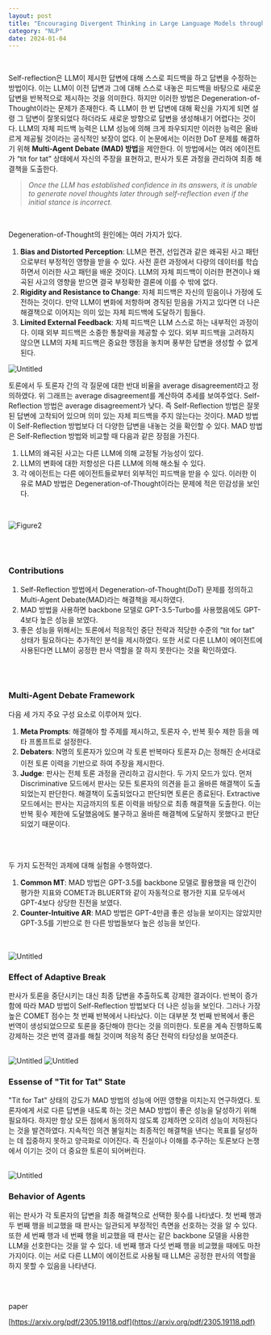 ```yaml
---
layout: post
title: "Encouraging Divergent Thinking in Large Language Models through Multi-Agent Debate"
category: "NLP"
date: 2024-01-04
--- 
```


<br>

Self-reflection은 LLM이 제시한 답변에 대해 스스로 피드백을 하고 답변을 수정하는 방법이다. 이는 LLM이 이전 답변과 그에 대해 스스로 내놓은 피드백을 바탕으로 새로운 답변을 반복적으로 제시하는 것을 의미한다. 하지만 이러한 방법은 Degeneration-of-Thought이라는 문제가 존재한다. 즉 LLM이 한 번 답변에 대해 확신을 가지게 되면 설령 그 답변이 잘못되었다 하더라도 새로운 방향으로 답변을 생성해내기 어렵다는 것이다. LLM의 자체 피드백 능력은 LLM 성능에 의해 크게 좌우되지만 이러한 능력은 올바르게 제공될 것이라는 공식적인 보장이 없다. 이 논문에서는 이러한 DoT 문제를 해결하기 위해 **Multi-Agent Debate (MAD) 방법**을 제안한다. 이 방법에서는 여러 에이전트가 “tit for tat” 상태에서 자신의 주장을 표현하고, 판사가 토론 과정을 관리하여 최종 해결책을 도출한다.

> *Once the LLM has established confidence in its answers, it is unable to generate novel thoughts later through self-reflection even if the initial stance is incorrect.*
> 

<br>

Degeneration-of-Thought의 원인에는 여러 가지가 있다.
1. **Bias and Distorted Perception**: LLM은 편견, 선입견과 같은 왜곡된 사고 패턴으로부터 부정적인 영향을 받을 수 있다. 사전 훈련 과정에서 다량의 데이터를 학습하면서 이러한 사고 패턴을 배운 것이다. LLM의 자체 피드백이 이러한 편견이나 왜곡된 사고의 영향을 받으면 결국 부정확한 결론에 이를 수 밖에 없다.
2. **Rigidity and Resistance to Change**: 자체 피드백은 자신의 믿음이나 가정에 도전하는 것이다. 만약 LLM이 변화에 저항하며 경직된 믿음을 가지고 있다면 더 나은 해결책으로 이어지는 의미 있는 자체 피드백에 도달하기 힘들다.
3. **Limited External Feedback**: 자체 피드백은 LLM 스스로 하는 내부적인 과정이다. 이때 외부 피드백은 소중한 통찰력을 제공할 수 있다. 외부 피드백을 고려하지 않으면 LLM의 자체 피드백은 중요한 맹점을 놓치며 풍부한 답변을 생성할 수 없게 된다.

<img src="/assets/Encouraging%20Divergent%20Thinking%20in%20Large%20Language%20M%20f74de652019b4493956d62e4a30fa4be/Untitled.png" alt="Untitled" class="center-image1">


토론에서 두 토론자 간의 각 질문에 대한 반대 비율을 average disagreement라고 정의하였다. 위 그래프는 average disagreement를 계산하여 추세를 보여주었다. Self-Reflection 방법은 average disagreement가 낮다. 즉 Self-Reflection 방법은 잘못된 답변에 고착되어 있으며 의미 있는 자체 피드백을 주지 않는다는 것이다. MAD 방법이 Self-Reflection 방법보다 더 다양한 답변을 내놓는 것을 확인할 수 있다. MAD 방법은 Self-Reflection 방법와 비교할 때 다음과 같은 장점을 가진다.
1. LLM의 왜곡된 사고는 다른 LLM에 의해 교정될 가능성이 있다.
2. LLM의 변화에 대한 저항성은 다른 LLM에 의해 해소될 수 있다.
3. 각 에이전트는 다른 에이전트들로부터 외부적인 피드백을 받을 수 있다.
이러한 이유로 MAD 방법은 Degeneration-of-Thought이라는 문제에 적은 민감성을 보인다.

<br>

![Figure2](/assets/Encouraging%20Divergent%20Thinking%20in%20Large%20Language%20M%20f74de652019b4493956d62e4a30fa4be/Figure2.png)

<br>
<br>

### **Contributions**

1. Self-Reflection 방법에서 Degeneration-of-Thought(DoT) 문제를 정의하고 Multi-Agent Debate(MAD)라는 해결책을 제시하였다.
2. MAD 방법을 사용하면 backbone 모델로 GPT-3.5-Turbo를 사용했음에도 GPT-4보다 높은 성능을 보였다.
3. 좋은 성능을 위해서는 토론에서 적응적인 중단 전략과 적당한 수준의 “tit for tat” 상태가 필요하다는 추가적인 분석을 제시하였다. 또한 서로 다른 LLM이 에이전트에 사용된다면 LLM이 공정한 판사 역할을 잘 하지 못한다는 것을 확인하였다.

<br>
<br>

### **Multi-Agent Debate Framework**

다음 세 가지 주요 구성 요소로 이루어져 있다.
1. **Meta Prompts**: 해결해야 할 주제를 제시하고, 토론자 수, 반복 횟수 제한 등을 메타 프롬프트로 설정한다.
2. **Debaters**: N명의 토론자가 있으며 각 토론 반복마다 토론자 $D_i$는 정해진 순서대로 이전 토론 이력을 기반으로 하여 주장을 제시한다.
3. **Judge**: 판사는 전체 토론 과정을 관리하고 감시한다. 두 가지 모드가 있다. 먼저 Discriminative 모드에서 판사는 모든 토론자의 의견을 듣고 올바른 해결책이 도출되었는지 판단한다. 해결책이 도출되었다고 판단되면 토론은 종료된다. Extractive 모드에서는 판사는 지금까지의 토론 이력을 바탕으로 최종 해결책을 도출한다. 이는 반복 횟수 제한에 도달했음에도 불구하고 올바른 해결첵에 도달하지 못했다고 판단되었기 때문이다.

<br>
<br>

두 가지 도전적인 과제에 대해 실험을 수행하였다.
1. **Common MT**: MAD 방법은 GPT-3.5를 backbone 모델로 활용했을 때 인간이 평가한 지표와 COMET과 BLUERT와 같이 자동적으로 평가한 지표 모두에서 GPT-4보다 상당한 진전을 보였다.
2. **Counter-Intuitive AR**: MAD 방법은 GPT-4만큼 좋은 성능을 보이지는 않았지만 GPT-3.5를 기반으로 한 다른 방법들보다 높은 성능을 보인다.

<br>
<br>




<img src="/assets/Encouraging%20Divergent%20Thinking%20in%20Large%20Language%20M%20f74de652019b4493956d62e4a30fa4be/Untitled%201.png" alt="Untitled" class="center-image1">

### **Effect of Adaptive Break**

판사가 토론을 중단시키는 대신 최종 답변을 추출하도록 강제한 결과이다. 반복이 증가함에 따라 MAD 방법이 Self-Reflection 방법보다 더 나은 성능을 보인다. 그러나 가장 높은 COMET 점수는 첫 번째 반복에서 나타났다. 이는 대부분 첫 번째 반복에서 좋은 번역이 생성되었으므로 토론을 중단해야 한다는 것을 의미한다. 토론을 계속 진행하도록 강제하는 것은 번역 결과를 해칠 것이며 적응적 중단 전략의 타당성을 보여준다.

<br>



<img src="/assets/Encouraging%20Divergent%20Thinking%20in%20Large%20Language%20M%20f74de652019b4493956d62e4a30fa4be/Untitled%202.png" alt="Untitled" class="center-image1">


<img src="/assets/Encouraging%20Divergent%20Thinking%20in%20Large%20Language%20M%20f74de652019b4493956d62e4a30fa4be/prompt.png" alt="Untitled" class="center-image2">


### **Essense of "Tit for Tat" State**

"Tit for Tat" 상태의 강도가 MAD 방법의 성능에 어떤 영향을 미치는지 연구하였다. 토론자에게 서로 다른 답변을 내도록 하는 것은 MAD 방법이 좋은 성능을 달성하기 위해 필요하다. 하지만 항상 모든 점에서 동의하지 않도록 강제하면 오히려 성능이 저하된다는 것을 발견하였다. 지속적인 의견 불일치는 최종적인 해결책을 낸다는 목표를 달성하는 데 집중하지 못하고 양극화로 이어진다. 즉 진실이나 이해를 추구하는 토론보다 논쟁에서 이기는 것이 더 중요한 토론이 되어버린다.

<br>






<img src="/assets/Encouraging%20Divergent%20Thinking%20in%20Large%20Language%20M%20f74de652019b4493956d62e4a30fa4be/Untitled%203.png" alt="Untitled" class="center-image1">


### **Behavior of Agents**

위는 판사가 각 토론자의 답변을 최종 해결책으로 선택한 횟수를 나타냈다. 첫 번째 행과 두 번째 행을 비교했을 때 판사는 일관되게 부정적인 측면을 선호하는 것을 알 수 있다. 또한 세 번째 행과 네 번째 행을 비교했을 때 판사는 같은 backbone 모델을 사용한 LLM을 선호한다는 것을 알 수 있다. 네 번째 행과 다섯 번째 행을 비교했을 때에도 마찬가지이다. 이는 서로 다른 LLM이 에이전트로 사용될 때 LLM은 공정한 판사의 역할을 하지 못할 수 있음을 나타낸다.

<br>
<br>

paper

[https://arxiv.org/pdf/2305.19118.pdf](https://arxiv.org/pdf/2305.19118.pdf)
